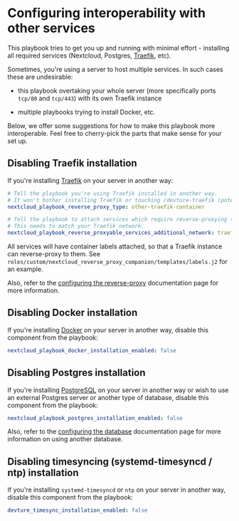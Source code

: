 # Configuring interoperability with other services

This playbook tries to get you up and running with minimal effort - installing all required services (Nextcloud, Postgres, [Traefik](https://traefik.io), etc).

Sometimes, you're using a server to host multiple services. In such cases these are undesirable:

- this playbook overtaking your whole server (more specifically ports `tcp/80` and `tcp/443`) with its own Traefik instance

- multiple playbooks trying to install Docker, etc.

Below, we offer some suggestions for how to make this playbook more interoperable. Feel free to cherry-pick the parts that make sense for your set up.


## Disabling Traefik installation

If you're installing [Traefik](https://traefik.io) on your server in another way:

```yaml
# Tell the playbook you're using Traefik installed in another way.
# It won't bother installing Traefik or touching /devture-traefik (potentially managed by another playbook).
nextcloud_playbook_reverse_proxy_type: other-traefik-container

# Tell the playbook to attach services which require reverse-proxying to an additional network by default (e.g. traefik)
# This needs to match your Traefik network.
nextcloud_playbook_reverse_proxyable_services_additional_network: traefik
```

All services will have container labels attached, so that a Traefik instance can reverse-proxy to them. See `roles/custom/nextcloud_reverse_proxy_companion/templates/labels.j2` for an example.

Also, refer to the [configuring the reverse-proxy](configuring-playbook-reverse-proxy.md) documentation page for more information.


## Disabling Docker installation

If you're installing [Docker](https://www.docker.com/) on your server in another way, disable this component from the playbook:

```yaml
nextcloud_playbook_docker_installation_enabled: false
```


## Disabling Postgres installation

If you're installing [PostgreSQL](https://www.postgresql.org/) on your server in another way or wish to use an external Postgres server or another type of database, disable this component from the playbook:

```yaml
nextcloud_playbook_postgres_installation_enabled: false
```

Also, refer to the [configuring the database](configuring-playbook-database.md) documentation page for more information on using another database.


## Disabling timesyncing (systemd-timesyncd / ntp) installation

If you're installing `systemd-timesyncd` or `ntp` on your server in another way, disable this component from the playbook:

```yaml
devture_timesync_installation_enabled: false
```
